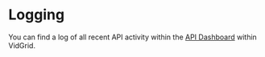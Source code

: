 # Logging

You can find a log of all recent API activity within the <a href="https://app.vidgrid.com/api/dashboard" target="_blank">API Dashboard</a> within VidGrid.